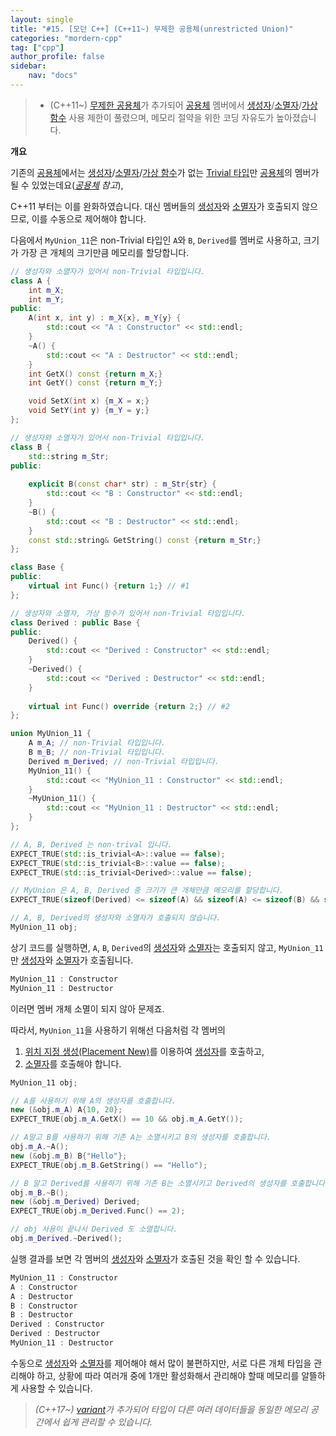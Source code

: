 ```yaml
---
layout: single
title: "#15. [모던 C++] (C++11~) 무제한 공용체(unrestricted Union)"
categories: "mordern-cpp"
tag: ["cpp"]
author_profile: false
sidebar: 
    nav: "docs"
---
```


> * (C++11~) [무제한 공용체](https://tango1202.github.io/mordern-cpp/mordern-cpp-unrestricted-union/)가 추가되어 [공용체](https://tango1202.github.io/legacy-cpp-guide/legacy-cpp-guide-struct-class-union/#%EA%B3%B5%EC%9A%A9%EC%B2%B4) 멤버에서 [생성자](https://tango1202.github.io/legacy-cpp-oop/legacy-cpp-oop-constructors/)/[소멸자](https://tango1202.github.io/legacy-cpp-oop/legacy-cpp-oop-destructors/)/[가상 함수](https://tango1202.github.io/legacy-cpp-oop/legacy-cpp-oop-member-function/#%EA%B0%80%EC%83%81-%ED%95%A8%EC%88%98) 사용 제한이 풀렸으며, 메모리 절약을 위한 코딩 자유도가 높아졌습니다.

**개요**

기존의 [공용체](https://tango1202.github.io/legacy-cpp-guide/legacy-cpp-guide-struct-class-union/#%EA%B3%B5%EC%9A%A9%EC%B2%B4)에서는 [생성자](https://tango1202.github.io/legacy-cpp-oop/legacy-cpp-oop-constructors/)/[소멸자](https://tango1202.github.io/legacy-cpp-oop/legacy-cpp-oop-destructors/)/[가상 함수](https://tango1202.github.io/legacy-cpp-oop/legacy-cpp-oop-member-function/#%EA%B0%80%EC%83%81-%ED%95%A8%EC%88%98)가 없는 [Trivial 타입](https://tango1202.github.io/mordern-cpp/mordern-cpp-type/#trivial-%ED%83%80%EC%9E%85%EA%B0%84%EB%8B%A8%ED%95%9C-%ED%83%80%EC%9E%85)만 [공용체](https://tango1202.github.io/legacy-cpp-guide/legacy-cpp-guide-struct-class-union/#%EA%B3%B5%EC%9A%A9%EC%B2%B4)의 멤버가 될 수 있었는데요(*[공용체](https://tango1202.github.io/legacy-cpp-guide/legacy-cpp-guide-struct-class-union/#%EA%B3%B5%EC%9A%A9%EC%B2%B4) 참고*), 

C++11 부터는 이를 완화하였습니다.
대신 멤버들의 [생성자](https://tango1202.github.io/legacy-cpp-oop/legacy-cpp-oop-constructors/)와 [소멸자](https://tango1202.github.io/legacy-cpp-oop/legacy-cpp-oop-destructors/)가 호출되지 않으므로, 이를 수동으로 제어해야 합니다.

다음에서 `MyUnion_11`은 non-Trivial 타입인 `A`와 `B`, `Derived`를 멤버로 사용하고, 크기가 가장 큰 개체의 크기만큼 메모리를 할당합니다.

```cpp
// 생성자와 소멸자가 있어서 non-Trivial 타입입니다.
class A {
    int m_X;
    int m_Y;
public:
    A(int x, int y) : m_X{x}, m_Y{y} {
        std::cout << "A : Constructor" << std::endl;
    }
    ~A() {
        std::cout << "A : Destructor" << std::endl;    
    }
    int GetX() const {return m_X;}
    int GetY() const {return m_Y;}

    void SetX(int x) {m_X = x;}
    void SetY(int y) {m_Y = y;}
};

// 생성자와 소멸자가 있어서 non-Trivial 타입입니다.
class B {
    std::string m_Str;
public:
    
    explicit B(const char* str) : m_Str{str} {
        std::cout << "B : Constructor" << std::endl;    
    }
    ~B() {
        std::cout << "B : Destructor" << std::endl;       
    }
    const std::string& GetString() const {return m_Str;}
};

class Base {
public:
    virtual int Func() {return 1;} // #1
};

// 생성자와 소멸자, 가상 함수가 있어서 non-Trivial 타입입니다.
class Derived : public Base {
public:
    Derived() {
        std::cout << "Derived : Constructor" << std::endl;    
    }
    ~Derived() {
        std::cout << "Derived : Destructor" << std::endl;  
    }
    
    virtual int Func() override {return 2;} // #2        
};

union MyUnion_11 {
    A m_A; // non-Trivial 타입입니다.
    B m_B; // non-Trivial 타입입니다.
    Derived m_Derived; // non-Trivial 타입입니다.
    MyUnion_11() {
        std::cout << "MyUnion_11 : Constructor" << std::endl;  
    }
    ~MyUnion_11() {
        std::cout << "MyUnion_11 : Destructor" << std::endl;  
    }
};

// A, B, Derived 는 non-trival 입니다.
EXPECT_TRUE(std::is_trivial<A>::value == false);
EXPECT_TRUE(std::is_trivial<B>::value == false);  
EXPECT_TRUE(std::is_trivial<Derived>::value == false); 

// MyUnion 은 A, B, Derived 중 크기가 큰 개체만큼 메모리를 할당합니다.
EXPECT_TRUE(sizeof(Derived) <= sizeof(A) && sizeof(A) <= sizeof(B) && sizeof(B) == sizeof(MyUnion_11));

// A, B, Derived의 생성자와 소멸자가 호출되지 않습니다.
MyUnion_11 obj;
```

상기 코드를 실행하면, `A`, `B`, `Derived`의 [생성자](https://tango1202.github.io/legacy-cpp-oop/legacy-cpp-oop-constructors/)와 [소멸자](https://tango1202.github.io/legacy-cpp-oop/legacy-cpp-oop-destructors/)는 호출되지 않고, `MyUnion_11`만 [생성자](https://tango1202.github.io/legacy-cpp-oop/legacy-cpp-oop-constructors/)와 [소멸자](https://tango1202.github.io/legacy-cpp-oop/legacy-cpp-oop-destructors/)가 호출됩니다.

```cpp
MyUnion_11 : Constructor
MyUnion_11 : Destructor
```

이러면 멤버 개체 소멸이 되지 않아 문제죠. 

따라서, `MyUnion_11`을 사용하기 위해선 다음처럼 각 멤버의 

1. [위치 지정 생성(Placement New)](https://tango1202.github.io/legacy-cpp-oop/legacy-cpp-oop-new-delete/#operator-newptr--placement-new%EC%9C%84%EC%B9%98-%EC%A7%80%EC%A0%95-%EC%83%9D%EC%84%B1)를 이용하여 [생성자](https://tango1202.github.io/legacy-cpp-oop/legacy-cpp-oop-constructors/)를 호출하고, 
2. [소멸자](https://tango1202.github.io/legacy-cpp-oop/legacy-cpp-oop-destructors/)를 호출해야 합니다.

```cpp
MyUnion_11 obj;

// A를 사용하기 위해 A의 생성자를 호출합니다.
new (&obj.m_A) A{10, 20};
EXPECT_TRUE(obj.m_A.GetX() == 10 && obj.m_A.GetY());

// A말고 B를 사용하기 위해 기존 A는 소멸시키고 B의 생성자를 호출합니다.
obj.m_A.~A();
new (&obj.m_B) B{"Hello"};
EXPECT_TRUE(obj.m_B.GetString() == "Hello");

// B 말고 Derived를 사용하기 위해 기존 B는 소멸시키고 Derived의 생성자를 호출합니다.
obj.m_B.~B();
new (&obj.m_Derived) Derived;
EXPECT_TRUE(obj.m_Derived.Func() == 2);

// obj 사용이 끝나서 Derived 도 소멸합니다.
obj.m_Derived.~Derived();
```

실행 결과를 보면 각 멤버의 [생성자](https://tango1202.github.io/legacy-cpp-oop/legacy-cpp-oop-constructors/)와 [소멸자](https://tango1202.github.io/legacy-cpp-oop/legacy-cpp-oop-destructors/)가 호출된 것을 확인 할 수 있습니다.

```cpp
MyUnion_11 : Constructor
A : Constructor
A : Destructor
B : Constructor
B : Destructor
Derived : Constructor
Derived : Destructor
MyUnion_11 : Destructor
```

수동으로 [생성자](https://tango1202.github.io/legacy-cpp-oop/legacy-cpp-oop-constructors/)와 [소멸자](https://tango1202.github.io/legacy-cpp-oop/legacy-cpp-oop-destructors/)를 제어해야 해서 많이 불편하지만, 서로 다른 개체 타입을 관리해야 하고, 상황에 따라 여러개 중에 1개만 활성화해서 관리해야 할때 메모리를 알뜰하게 사용할 수 있습니다.

> *(C++17~) [variant](https://tango1202.github.io/mordern-cpp-stl/mordern-cpp-stl-variant/)가 추가되어 타입이 다른 여러 데이터들을 동일한 메모리 공간에서 쉽게 관리할 수 있습니다.*